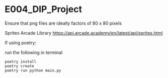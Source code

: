 # E004_DIP_Project

Ensure that png files are ideally factors of 80 x 80 pixels

Sprites Arcade Library https://api.arcade.academy/en/latest/api/sprites.html

If using poetry:

run the following in terminal

    poetry install 
    poetry create
    poetry run python main.py
